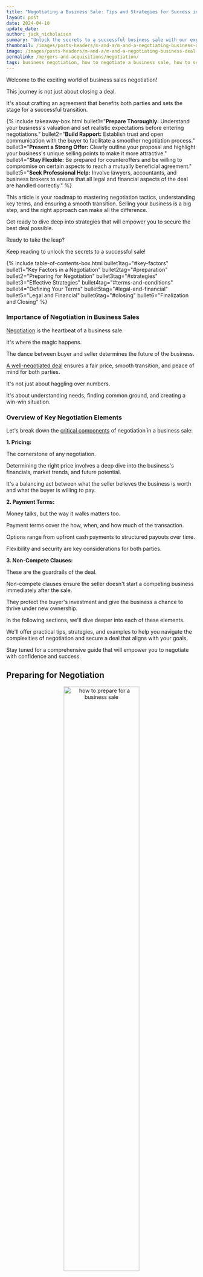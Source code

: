 ```yaml
---
title: "Negotiating a Business Sale: Tips and Strategies for Success in 2024"
layout: post
date: 2024-04-10
update_date: 
author: jack_nicholaisen
summary: "Unlock the secrets to a successful business sale with our expert negotiation strategies. Boost your confidence and secure a favorable deal!"
thumbnail: /images/posts-headers/m-and-a/m-and-a-negotiating-business-deal-header.png
image: /images/posts-headers/m-and-a/m-and-a-negotiating-business-deal-header.png
permalink: /mergers-and-acquisitions/negotiation/
tags: business negotiation, how to negotiate a business sale, how to sell a business, how to negotiate a business merger, how to negotiate a business acquisition,
---
```


Welcome to the exciting world of business sales negotiation! 

This journey is not just about closing a deal. 

It's about crafting an agreement that benefits both parties and sets the stage for a successful transition. 

{% include takeaway-box.html bullet1="<b>Prepare Thoroughly:</b> Understand your business's valuation and set realistic expectations before entering negotiations." bullet2="<b>Build Rapport:</b> Establish trust and open communication with the buyer to facilitate a smoother negotiation process." bullet3="<b>Present a Strong Offer:</b> Clearly outline your proposal and highlight your business's unique selling points to make it more attractive." bullet4="<b>Stay Flexible:</b> Be prepared for counteroffers and be willing to compromise on certain aspects to reach a mutually beneficial agreement." bullet5="<b>Seek Professional Help:</b> Involve lawyers, accountants, and business brokers to ensure that all legal and financial aspects of the deal are handled correctly." %}

This article is your roadmap to mastering negotiation tactics, understanding key terms, and ensuring a smooth transition. Selling your business is a big step, and the right approach can make all the difference. 

Get ready to dive deep into strategies that will empower you to secure the best deal possible. 

Ready to take the leap? 

Keep reading to unlock the secrets to a successful sale!

{% include table-of-contents-box.html bullet1tag="#key-factors" bullet1="Key Factors in a Negotiation" bullet2tag="#preparation" bullet2="Preparing for Negotiation" bullet3tag="#strategies" bullet3="Effective Strategies" bullet4tag="#terms-and-conditions" bullet4="Defining Your Terms" bullet5tag="#legal-and-financial" bullet5="Legal and Financial" bullet6tag="#closing" bullet6="Finalization and Closing" %}

### Importance of Negotiation in Business Sales

<a href="https://smallbiz101.com/selling-a-business/the-art-of-negotiating-a-business-sale/" target="_blank">Negotiation</a> is the heartbeat of a business sale. 

It's where the magic happens. 

The dance between buyer and seller determines the future of the business. 

<a href="https://acquira.com/how-to-negotiate-when-selling-a-business/" target="_blank">A well-negotiated deal</a> ensures a fair price, smooth transition, and peace of mind for both parties. 
<a id="key-factors"> 

It's not just about haggling over numbers. 

It's about understanding needs, finding common ground, and creating a win-win situation.

### Overview of Key Negotiation Elements

Let's break down the <a href="https://fitsmallbusiness.com/selling-a-business/" target="_blank">critical components</a> of negotiation in a business sale:

**1. Pricing:** 

The cornerstone of any negotiation. 

Determining the right price involves a deep dive into the business's financials, market trends, and future potential. 

It's a balancing act between what the seller believes the business is worth and what the buyer is willing to pay.

**2. Payment Terms:** 

Money talks, but the way it walks matters too. 

Payment terms cover the how, when, and how much of the transaction. 

Options range from upfront cash payments to structured payouts over time. 

Flexibility and security are key considerations for both parties.

**3. Non-Compete Clauses:** 

These are the guardrails of the deal. 

Non-compete clauses ensure the seller doesn't start a competing business immediately after the sale. 

They protect the buyer's investment and give the business a chance to thrive under new ownership.

In the following sections, we'll dive deeper into each of these elements. 
<a id="preparation"> 

We'll offer practical tips, strategies, and examples to help you navigate the complexities of negotiation and secure a deal that aligns with your goals. 

Stay tuned for a comprehensive guide that will empower you to negotiate with confidence and success.

## Preparing for Negotiation

<center>
<img alt="how to prepare for a business sale" src="/images/content/success-favors-the-prepared.png" title="How to prepare when buying a business" style="width: 63%; height: 63%">
</center>

Preparation is the key to success in any negotiation. 

It's about <a href="https://www.businessinitiative.org/mergers-and-acquisitions/valuation-techniques/" target="_blank">understanding your business's worth</a>, setting realistic expectations, and knowing what you can and cannot compromise on. 

Let's explore these crucial steps in detail.

### Understanding Your Business's Valuation

- **Methods for Valuing a Business:** 

There are several ways to <a href="https://fitsmallbusiness.com/how-to-value-a-business/" target="_blank">value a business</a>, each with its own merits. 

The most common methods include:

**Asset-Based Approach:** This method looks at the company's assets and liabilities to determine its net worth.
   
**Income Approach:** Here, the focus is on the business's earning potential, often using discounted cash flow analysis.
   
**Market Approach:** This method compares your business to similar ones that have recently been sold.

- **Factors Influencing Business Value:** 

Several factors can impact your <a href="https://online.hbs.edu/blog/post/how-to-value-a-company" target="_blank">business's valuation</a>, including:

**Financial Performance:** Revenue, profit margins, and growth trends are crucial.

**Industry Trends:** The health of your industry can significantly affect valuation.

**Customer Base:** A loyal and diverse customer base adds value.

**Intellectual Property:** Patents, trademarks, and proprietary technology can boost valuation.

### Setting Realistic Expectations

- **Market Trends and Comparable Sales:** 

Research the current market trends and look at comparable sales in your industry. 

This will give you a benchmark for your business's value.

- **Balancing Emotional Attachment with Financial Realities:** 

It's natural to have an emotional attachment to your business. 

However, it's important to separate emotions from the financial realities of the sale. 

Be objective about your business's worth.

### Identifying Non-Negotiables and Flexibility Areas

- **Core Objectives of the Sale:** 

Understand your primary goals for the sale. 

Is it a quick exit, maximum profit, or ensuring the business's legacy? 

This will guide your negotiation strategy.

- **Prioritizing Terms and Conditions:** 

Determine which terms are non-negotiable and where you have room for flexibility. 

For example, you might be firm on price but flexible on payment terms.
<a id="strategies"> 

By thoroughly preparing for negotiation, you'll enter discussions with a clear understanding of your business's value, realistic expectations, and a strategy for achieving your objectives. 

This preparation lays the foundation for successful negotiations and a favorable outcome.

## Strategies for Effective Negotiation

<center>
<img alt="what makes a good business deal" src="/images/content/winning-strategy.png" title="How to get the best price for a business" style="width: 63%; height: 63%">
</center>

Negotiation is an art, and like any art, it requires skill, practice, and a dash of finesse. 

Here are some strategies to help you navigate this delicate dance and emerge victorious.

### Building Rapport with the Buyer

- **Establishing Trust and Open Communication:** 

Trust is the foundation of any successful negotiation. 

Be transparent, honest, and open in your communication. 

This <a href="https://www.masterclass.com/articles/how-to-build-rapport" target="_blank">builds a positive relationship</a> and makes the negotiation process smoother.

- **Understanding the Buyer's Motivations and Constraints:** 

Put yourself in the buyer's shoes. 

What are their goals, needs, and limitations? 

Understanding these will help you tailor your approach and find common ground.

### Presenting Your Offer

- **Structuring the Initial Proposal:** 

Your initial proposal is <a href="https://www.storydoc.com/blog/how-to-write-a-sales-proposal" target="_blank">your first impression</a>.

Make it count. 

Clearly outline the terms, but leave room for negotiation. 

Be concise, yet comprehensive.

- **Highlighting Key Selling Points and Value Propositions:** 

What makes your business stand out? 

Is it your robust customer base, innovative technology, or strong financials? 

Highlight these selling points to make your offer more attractive.

### Navigating Counteroffers and Rejections

- **Techniques for Effective Counter-Negotiation:** 

Counteroffers are part of the game. 

Stay calm and collected. 

Use them as an opportunity to <a href="https://www.salesforce.com/blog/price-negotiation/" target="_blank">understand the buyer's priorities</a> and adjust your offer accordingly.

- **Knowing When to Compromise:** 

Not all battles are worth fighting. 

Know when to stand your ground and when to compromise. 

Sometimes, a small concession can pave the way for a successful deal.
<a id="terms-and-conditions"> 

Effective negotiation is about building rapport, presenting a strong offer, and skillfully navigating the back-and-forth of counteroffers. 

With these strategies, you're well on your way to sealing a deal that benefits both you and the buyer.

## Negotiating Specific Terms

<center>
<img alt="how to negotiate terms when buying or selling a business" src="/images/content/terms-and-conditions.png" title="How to negotiate a business sale" style="width: 63%; height: 63%">
</center>

When it comes to negotiating the sale of your business, <a href="https://www.bizquest.com/learn/article/structuring-the-sale/" target="_blank">the devil is in the details</a>. 

Here's how to navigate the key terms of your deal.

### Pricing and Valuation

-  **Strategies for Justifying Your Asking Price:** 

Your asking price is not just a number. 

It's a reflection of your business's worth. 

Support your price with solid financial data, market analysis, and future earnings potential. 

Be prepared to explain your valuation method and how you arrived at your figure.

- **Handling Price Objections and Adjustments:** 

Price objections are common. 

Listen to the buyer's concerns and be open to negotiation. 

Sometimes, a slight adjustment in price can make a big difference in reaching an agreement. 

Be flexible, but don't undervalue your business.

### Payment Terms

- **Exploring Different Payment Structures:** 

Payment terms can vary widely. 

Options include a lump sum, installments, <a href="https://www.wallstreetprep.com/knowledge/earn-outs-ma/" target="_blank">earn-outs</a>, or a combination of these. 

Consider what works best for your financial situation and risk tolerance.

- **Ensuring Financial Security and Feasibility:** 

Security is key. 

If the payment is in installments, consider asking for a down payment or using an escrow service. 

Make sure the payment plan is feasible for the buyer and doesn't put your financial security at risk.

### Non-Compete Clauses

- **Importance of Non-Compete Agreements in Business Sales:** 

<a href="https://www.investopedia.com/terms/n/noncompete-agreement.asp" target="_blank">Non-compete clauses</a> prevent you from starting a competing business within a certain time frame and geographic area. 

They protect the buyer's investment and help ensure the continued success of the business.

- **Negotiating the Scope and Duration of Non-Compete Clauses:** 

The terms of non-compete clauses can be negotiable. 

Aim for a scope and duration that is fair to both parties. 

Consider factors such as your future plans and the industry's competitive landscape.
<a id="legal-and-financial"> 

Negotiating the specifics of your business sale requires careful consideration of pricing, payment terms, and non-compete clauses. 

By focusing on these key areas, you can create a deal that is both fair and favorable for all parties involved.

## Legal and Financial Considerations

<center>
<img alt="legal and financial consideration in a business sale" src="/images/content/profit-loss-risk.png" title="WHat are the most important things when buying or selling a business" style="width: 63%; height: 63%">
</center>

The sale of a business involves complex legal and financial considerations. 

To navigate this landscape, it's crucial to involve <a href="https://www.investopedia.com/articles/fa-profession/092516/financial-advisors-should-cater-small-business-needs.asp" target="_blank">professional advisors</a> and ensure that all aspects of the deal comply with laws and regulations.

### Involving Professional Advisors

- **Role of Lawyers, Accountants, and Business Brokers:** 

Each of these professionals plays a vital role in the sale process.

**Lawyers** help draft and review contracts, ensuring they protect your interests and comply with legal requirements.

**Accountants** provide financial analysis and advice, assisting with valuation and tax implications.

**Business Brokers** can facilitate the sale process, from marketing the business to negotiating with potential buyers.

- **Coordinating with Your Team for a Unified Approach:** 

It's important to ensure that <a href="https://workleap.com/blog/how-to-build-a-team/" target="_blank">your team</a> of advisors works together seamlessly. 

Regular communication and collaboration between your lawyer, accountant, and broker can help streamline the process and avoid any potential conflicts.

<p>
<b>➤ MORE: </b> <a href="/mergers-and-acquisitions/legal-challenges/" target="_blank">Why are financial advisors so important?</a>
</p>

###  Ensuring Compliance and Protecting Interests

- **Reviewing Contracts and Agreements:** 

<a href="https://www.muckle-llp.com/insights/legal-commentary/drafting-business-contracts/" target="_blank">Contracts</a> are the backbone of any business sale. 

Have your lawyer thoroughly review all documents to ensure they accurately reflect the terms of the deal and provide adequate protection for your interests.

- **Addressing Liabilities and Contingencies:** 

It's essential to identify and address any potential liabilities or contingencies that could impact the sale. 

This might include outstanding debts, legal disputes, or environmental issues. 

Work with your advisors to resolve these issues before closing the deal.
<a id="closing"> 

Legal and financial considerations are critical components of a business sale. 

By involving professional advisors and ensuring compliance with all legal and financial requirements, you can protect your interests and facilitate a smooth transaction.

## Closing the Deal

<center>
<img alt="closing the business deal" src="/images/content/sign-here.png" title="How to close a business sale" style="width: 63%; height: 63%">
</center>

The final stretch of the business sale process is both exciting and critical. 

It's where everything comes together, and the deal is finalized. 

Here's how to navigate this final phase.

### Finalizing Negotiations and Reaching an Agreement

- **Reviewing and Signing the Sales Agreement:** 

The sales agreement is the culmination of the negotiation process. 

It outlines all the terms of the sale, including price, payment terms, and any other conditions. 

Review this document carefully with your lawyer to ensure it accurately reflects the agreed-upon terms. 

Once everything is in order, it's time to <a href="https://www.pon.harvard.edu/daily/dealmaking-daily/7-tips-for-closing-the-deal-in-negotiations/" target="_blank">sign the agreement and make it official</a>.

- **Handling Last-Minute Negotiations and Adjustments:** 

It's not uncommon for last-minute issues to arise. 

Perhaps the buyer has a final request, or there's a detail that needs tweaking. 

Stay flexible and open to discussion, but also be mindful of your boundaries. 

The goal is to <a href="https://blog.hubspot.com/sales/sell-your-business" target="_blank">resolve any outstanding issues</a> and move forward with the deal.

### Transitioning Ownership and Post-Sale Considerations

- **Planning for a Smooth Handover:** 

Transitioning ownership of the business is a delicate process. 

Work with the buyer to create a transition plan that ensures a seamless handover. 

This might include training the new owner, introducing them to key clients or suppliers, and transferring any necessary licenses or permits.

- **Maintaining Relationships for Future Opportunities:** 

Just because the sale is complete doesn't mean your relationship with the buyer ends. 

Maintaining a positive relationship can lead to future opportunities, such as consulting work or referrals. 

Stay in touch and be open to collaboration down the line.

Closing the deal involves finalizing negotiations, signing the sales agreement, and transitioning ownership of the business. 

By handling these steps with care and professionalism, you can <a href="https://www.investopedia.com/articles/pf/08/sell-small-business.asp" target="_blank">ensure a successful conclusion</a> to the sale process and set the stage for a bright future for both you and the buyer.

## In Summary...

Congratulations! 

You've navigated the complex journey of <a href="https://www.pon.harvard.edu/tag/the-art-of-negotiation/" target="_blank">negotiating a business sale</a>. 

Let's take a moment to recap the key strategies to help you seal the deal with confidence.

### A Quick Recap of Key Negotiation Strategies

**1. Preparation is Paramount:** Understand your business's valuation, set realistic expectations, and identify your non-negotiables.

**2. Build Rapport with the Buyer:** Establish trust, communicate openly, and understand the buyer's motivations.

**3. Present a Strong Offer:** Clearly outline your proposal and highlight your business's unique selling points.

**4. Navigate Counteroffers with Grace:** Be prepared for back-and-forth negotiations and know when to compromise.

**5. Pay Attention to Details:** Carefully negotiate pricing, payment terms, and non-compete clauses.

**6. Involve Professional Advisors:** Rely on lawyers, accountants, and brokers for their expertise.

**7. Ensure Legal and Financial Compliance:** Review contracts thoroughly and address any liabilities.

**8. Plan for a Smooth Transition:** Work with the buyer to ensure a seamless handover of the business.

Negotiating the sale of a business is a complex and multifaceted process that requires careful preparation, clear communication, and strategic thinking. 

By understanding the value of your business, setting realistic expectations, and building a strong rapport with the buyer, you can navigate the negotiation process more effectively. 

Presenting a well-structured offer and being open to compromise are key to reaching a mutually beneficial agreement. 

Additionally, involving professional advisors ensures that all legal and financial aspects are properly addressed, providing peace of mind and a smoother transaction.

By applying the strategies and insights outlined in this article, entrepreneurs can enhance their negotiation skills and increase their chances of a successful business sale. 

The knowledge gained from this article empowers business owners to approach negotiations with confidence, make informed decisions, and ultimately achieve a favorable outcome for their business sale.

**Ready to take the next step in selling your business?**

<a href="https://calendly.com/businessinitiative/30-minute-consultation-call" target="_blank">Schedule a consultation call</a> with Business Initiative today to receive personalized guidance and support throughout your business sale journey. 

Our team of experts is here to help you navigate the complexities of negotiation and ensure a successful transaction. 

Don't forget to subscribe to the Business Initiative newsletter for more valuable insights and tips on business transactions. 

Follow us on X (Twitter) to stay updated on the latest trends and news in the business world.

[Contact us today](https://www.businessinitiative.org/contact/) to unlock the full potential of your business sale!

<br>
<a href="https://twitter.com/intent/tweet?screen_name=BisInitiative&ref_src=twsrc%5Etfw" class="twitter-mention-button" data-size="large" data-show-count="false">Tweet to @BisInitiative</a><script async src="https://platform.twitter.com/widgets.js" charset="utf-8"></script>
<br>

<script async data-uid="0625212ce2" src="https://adept-hustler-4565.ck.page/0625212ce2/index.js"></script>

<br>

## Resources, Tools, & Sources

Embarking on a business sale negotiation journey is a significant endeavor. 

To assist you in this process, we've compiled a list of resources and tools that can provide valuable insights and guidance.

###  Recommended Books and Articles on Negotiation

- **"<a href="https://www.amazon.com/Never-Split-Difference-Negotiating-Depended/dp/0062407805" target="_blank">Never Split the Difference</a>" by Chris Voss:** A former FBI hostage negotiator offers powerful negotiation tactics that can be applied to business negotiations.

- **"<a href="https://www.amazon.com/Getting-Yes-Negotiating-Agreement-Without/dp/0143118757" target="_blank">Getting to Yes</a>" by Roger Fisher and William Ury:** This classic book introduces the concept of principled negotiation, focusing on mutual gains.

- **<a href="https://hbr.org/2020/07/whats-your-negotiation-strategy" target="_blank">Harvard Business Review Articles</a>:** HBR regularly publishes articles on negotiation strategies, such as "10 Hard Truths About Negotiation" and "Negotiating with Emotion."

### Online Courses and Workshops

- **<a href="https://pll.harvard.edu/course/negotiation-mastery" target="_blank">Negotiation Mastery by Harvard Business School Online</a>:** This course teaches negotiation techniques and strategies for creating value in deals.

- **<a href="https://online.umich.edu/courses/successful-negotiation-essential-strategies-and-skills/" target="_blank">Successful Negotiation: Essential Strategies and Skills</a> by the University of Michigan on Coursera:** A practical course that covers the four key stages of negotiation.

- **<a href="https://executive.mit.edu/course/mastering-negotiation-and-influence/a056g00000URaaRAAT.html" target="_blank">Negotiation and Influence by MIT Sloan Executive Education</a>:** This program focuses on developing persuasive negotiation and influencing skills.

### Professional Services for Business Sale Negotiation

**1. Business Brokers:** 

Firms like Sunbelt Business Brokers and Transworld Business Advisors offer services to facilitate the sale process, including valuation, marketing, and negotiation.

**2. Law Firms:** 

Specialized law firms can provide legal advice and representation during negotiations. 

Look for firms with experience in business transactions.

**3. Financial Advisors:** 

Professionals like certified public accountants (CPAs) and financial planners can offer guidance on the financial aspects of the sale, including tax implications and valuation.

By leveraging these resources and tools, you can enhance your negotiation skills and better prepare for a successful business sale. 

Remember, the more informed and prepared you are, the more likely you are to achieve a favorable outcome.

<br>
<details>
<summary><b>Sources</b></summary>
<br>
<ul>
    <li><a href="https://fitsmallbusiness.com/selling-a-business/" target="_blank">12 Questions to Ask When Selling a Business</a></li>
    <li><a href="https://acquira.com/how-to-negotiate-when-selling-a-business/" target="_blank">Negotiating the Sale Of Your Business: A Complete Guide for Smart Entrepreneurs</a></li>
    <li><a href="https://smallbiz101.com/selling-a-business/the-art-of-negotiating-a-business-sale/" target="_blank">The Art of Negotiating a Business Sale</a></li>
    <li><a href="https://www.businessinitiative.org/mergers-and-acquisitions/valuation-techniques/" target="_blank">Valuation Techniques for Small Businesses</a></li>
    <li><a href="https://fitsmallbusiness.com/how-to-value-a-business/" target="_blank">How to Value a Business: The Ultimate Guide</a></li>
    <li><a href="https://online.hbs.edu/blog/post/how-to-value-a-company" target="_blank">HOW TO VALUE A COMPANY: 6 METHODS AND EXAMPLES</a></li>
    <li><a href="https://www.masterclass.com/articles/how-to-build-rapport" target="_blank">How to Build Rapport: 6 Tips for Connecting With Others</a></li>
    <li><a href="https://www.storydoc.com/blog/how-to-write-a-sales-proposal" target="_blank">Write Sales Proposals That Stand Out</a></li>
    <li><a href="https://www.salesforce.com/blog/price-negotiation/" target="_blank">12 Tactics to Make Your Price Negotiations Smooth and Successful</a></li>
    <li><a href="https://www.investopedia.com/terms/n/noncompete-agreement.asp" target="_blank">Investopedia: Non-Compete Agreements</a></li>
    <li><a href="https://www.wallstreetprep.com/knowledge/earn-outs-ma/" target="_blank">Earnouts in M&A</a></li>
    <li><a href="https://www.bizquest.com/learn/article/structuring-the-sale/" target="_blank">Structuring the Sale When Selling a Business</a></li>
    <li><a href="https://workleap.com/blog/how-to-build-a-team/" target="_blank">How to build a team: what to do and what not to miss</a></li>
    <li><a href="https://www.investopedia.com/articles/fa-profession/092516/financial-advisors-should-cater-small-business-needs.asp" target="_blank">How Financial Advisors Can Help Small Business</a></li>
    <li><a href="https://www.muckle-llp.com/insights/legal-commentary/drafting-business-contracts/" target="_blank">Top 5 Tips for Drafting and Negotiating Business Contracts</a></li>
    <li><a href="https://www.pon.harvard.edu/daily/dealmaking-daily/7-tips-for-closing-the-deal-in-negotiations/" target="_blank">7 Tips for Closing the Deal in Negotiations</a></li>
    <li><a href="https://www.investopedia.com/articles/pf/08/sell-small-business.asp" target="_blank">7 Steps to Selling Your Small Business</a></li>
    <li><a href="https://blog.hubspot.com/sales/sell-your-business" target="_blank">How To Sell Your Business and Make a Successful Exit</a></li>
    <li><a href="https://www.pon.harvard.edu/tag/the-art-of-negotiation/" target="_blank">The Art of Negotiation</a></li>
    <li><a href="https://www.vistage.com/research-center/business-growth-strategy/six-successful-strategies-for-negotiation/" target="_blank">What are the best negotiation strategies?</a></li>
    <li><a href="https://mitsloan.mit.edu/ideas-made-to-matter/5-tips-successful-negotiations" target="_blank">5 tips for successful negotiations</a></li>
    <li><a href="https://www.forbes.com/sites/kristinmckenna/2021/05/04/how-to-sell-your-business-what-to-do-before-during-and-after-the-sale/?sh=1e0331f3190b" target="_blank">How To Sell Your Business: What To Do Before, During, And After The Sale</a></li>
    <li><a href="https://www.coursera.org/learn/negotiation-skills" target="_blank">Coursera: Successful Negotiation: Essential Strategies and Skills</a></li>
    <li><a href="https://www.sunbeltnetwork.com/" target="_blank">Sunbelt Business Brokers</a></li>
</ul>
</details>





